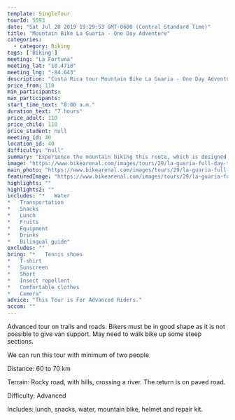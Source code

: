 ```yaml
---
template: SingleTour
tourId: 5593
date: "Sat Jul 20 2019 19:29:53 GMT-0600 (Central Standard Time)"
title: "Mountain Bike La Guaria - One Day Adventure"
categories: 
  - category: Biking
tags: ['Biking']
meeting: "La Fortuna"
meeting_lat: "10.4718"
meeting_lng: "-84.643"
description: "Costa Rica tour Mountain Bike La Guaria - One Day Adventure, id 5593"
price_from: 110
min_participants: 
max_participants: 
start_time_text: "8:00 a.m."
duration_text: "7 hours"
price_adult: 110
price_child: 110
price_student: null
meeting_id: 40
location_id: 40
difficulty: "null"
summary: "Experience the mountain biking this route, which is designed for those who love this sport because it has many large hills and gravel roads"
image: "https://www.bikearenal.com/images/tours/29/la-guaria-full-day-tour.jpg"
main_photo: "https://www.bikearenal.com/images/tours/29/la-guaria-full-day-tour.jpg"
featuredImage: "https://www.bikearenal.com/images/tours/29/la-guaria-full-day-tour.jpg"
highlights: ""
highlights2: ""
includes: "*   Water
*   Transportation
*   Snacks
*   Lunch
*   Fruits
*   Equipment
*   Drinks
*   Bilingual guide"
excludes: ""
bring: "*   Tennis shoes
*   T-shirt
*   Sunscreen
*   Short
*   Insect repellent
*   Comfortable clothes
*   Camera"
advice: "This Tour is For Advanced Riders."
accom: ""
---
```

Advanced tour on trails and roads. Bikers must be in good shape as it is not possible to give van support. May need to walk bike up some steep sections.

We can run this tour with minimum of two people

Distance: 60 to 70 km

Terrain: Rocky road, with hills, crossing a river. The return is on paved road.

Difficulty: Advanced

Includes: lunch, snacks, water, mountain bike, helmet and repair kit.